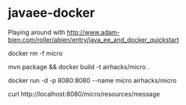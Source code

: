 # javaee-docker

Playing around with http://www.adam-bien.com/roller/abien/entry/java_ee_and_docker_quickstart

docker rm -f micro

mvn package && docker build -t airhacks/micro .

docker run -d -p 8080:8080 --name micro airhacks/micro

curl http://localhost:8080/micro/resources/message
